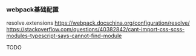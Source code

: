 ### webpack基础配置
resolve.extensions
https://webpack.docschina.org/configuration/resolve/
https://stackoverflow.com/questions/40382842/cant-import-css-scss-modules-typescript-says-cannot-find-module

TODO
